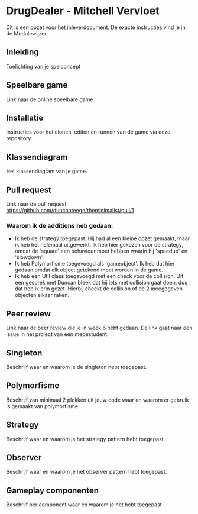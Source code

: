 # DrugDealer - Mitchell Vervloet

Dit is een opzet voor het inleverdocument. De exacte instructies vind je in de Modulewijzer.

## Inleiding

Toelichting van je spelconcept

## Speelbare game

Link naar de online speelbare game

## Installatie

Instructies voor het clonen, editen en runnen van de game via deze repository.

## Klassendiagram

Het klassendiagram van je game.

## Pull request

Link naar de pull request:
https://github.com/duncanteege/theminimalist/pull/1

### Waarom ik de additions heb gedaan:
- Ik heb de strategy toegepast. Hij had al een kleine opzet gemaakt, maar ik heb het helemaal uitgewerkt. Ik heb hier gekozen voor de strategy, omdat de 'square' een behaviour moet hebben waarin hij 'speedup' en 'slowdown'.
- Ik heb Polymorfisme toegevoegd als 'gameobject'. Ik heb dat hier gedaan omdat elk object getekend moet worden in de game.
- Ik heb een Util class toegevoegd met een check voor de collision. Uit een gesprek met Duncan bleek dat hij iets met collision gaat doen, dus dat heb ik erin gezet. Hierbij checkt de collision of de 2 meegegeven objecten elkaar raken.

## Peer review

Link naar de peer review die je in week 6 hebt gedaan. De link gaat naar een issue in het project van een medestudent.

## Singleton

Beschrijf waar en waarom je de singleton hebt toegepast.

## Polymorfisme

Beschrijf van minimaal 2 plekken uit jouw code waar en waarom er gebruik is gemaakt van polymorfisme.

## Strategy

Beschrijf waar en waarom je het strategy pattern hebt toegepast.

## Observer

Beschrijf waar en waarom je het observer pattern hebt toegepast.

## Gameplay componenten

Beschrijf per component waar en waarom je het hebt toegepast
